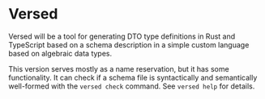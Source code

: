 # Versed

Versed will be a tool for generating DTO type definitions in Rust and TypeScript based on
a schema description in a simple custom language based on algebraic data types.

This version serves mostly as a name reservation, but it has some functionality.
It can check if a schema file is syntactically and semantically well-formed
with the `versed check` command.
See `versed help` for details.
